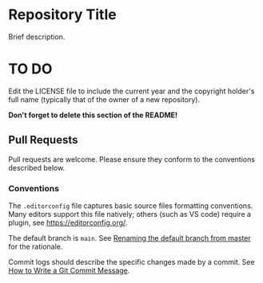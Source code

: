 # Repository Title

Brief description.

# TO DO

Edit the LICENSE file to include the current year and the copyright holder's full name (typically that of the owner of a new repository).

**Don't forget to delete this section of the README!**

## Pull Requests

Pull requests are welcome. Please ensure they conform to the conventions described below.

### Conventions

The `.editorconfig` file captures basic source files formatting conventions.
Many editors support this file natively; others (such as VS code) require a plugin, see https://editorconfig.org/.

The default branch is `main`. See [Renaming the default branch from master](https://github.com/github/renaming) for the rationale.

Commit logs should describe the specific changes made by a commit. See [How to Write a Git Commit Message](https://chris.beams.io/posts/git-commit/).
